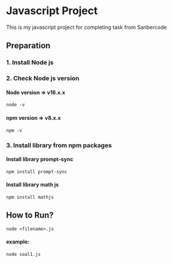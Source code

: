 # Javascript Project
This is my javascript project for completing task from Sanbercode

## Preparation
### 1. Install Node js
### 2. Check Node js version
#### Node version => v16.x.x<br>
`node -v`

#### npm version => v8.x.x <br>
`npm -v`

### 3. Install library from npm packages
#### Install library prompt-sync
`npm install prompt-sync`<br>

#### Install library math js
`npm install mathjs` <br>

## How to Run?
`node <filename>.js`
#### example:
`node soal1.js`
